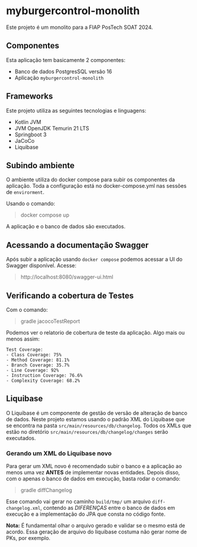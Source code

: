 # myburgercontrol-monolith

Este projeto é um monolito para a FIAP PosTech SOAT 2024.

## Componentes

Esta aplicação tem basicamente 2 componentes:

- Banco de dados PostgresSQL versão 16
- Aplicação `myburgercontrol-monolith`

## Frameworks

Este projeto utiliza as seguintes tecnologias e linguagens:

- Kotlin JVM
- JVM OpenJDK Temurin 21 LTS
- Springboot 3
- JaCoCo
- Liquibase

## Subindo ambiente

O ambiente utiliza do docker compose para subir os componentes da aplicação.
Toda a configuração está no docker-compose.yml nas sessões de `envirorment`.

Usando o comando:
> docker compose up

A aplicação e o banco de dados são executados.

## Acessando a documentação Swagger

Após subir a aplicação usando `docker compose` podemos acessar a UI do Swagger disponível.
Acesse:
> http://localhost:8080/swagger-ui.html

## Verificando a cobertura de Testes

Com o comando:
> gradle jacocoTestReport

Podemos ver o relatorio de cobertura de teste da aplicação. Algo mais ou menos assim:

```
Test Coverage:
- Class Coverage: 75%
- Method Coverage: 81.1%
- Branch Coverage: 35.7%
- Line Coverage: 92%
- Instruction Coverage: 76.6%
- Complexity Coverage: 68.2%
```

## Liquibase

O Liquibase é um componente de gestão de versão de alteração de banco de dados.
Neste projeto estamos usando o padrão XML do Liquibase que se encontra na pasta `src/main/resources/db/changelog`.
Todos os XMLs que estão no diretório `src/main/resources/db/changelog/changes` serão executados.

### Gerando um XML do Liquibase novo

Para gerar um XML novo é recomendado subir o banco e a aplicação ao menos uma vez **ANTES** de implementar novas
entidades.
Depois disso, com o apenas o banco de dados em execução, basta rodar o comando:

> gradle diffChangelog

Esse comando vai gerar no caminho `build/tmp/` um arquivo `diff-changelog.xml`, contendo as *DIFERENÇAS* entre o banco
de
dados em execução e a implementação do JPA que consta no código fonte.

**Nota:** É fundamental olhar o arquivo gerado e validar se o mesmo está de acordo. Essa geração de arquivo do liquibase
costuma não gerar nome de PKs, por exemplo.
